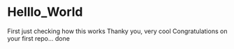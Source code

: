 # Helllo_World
First
just checking how this works
Thanky you, very cool
Congratulations on your first repo...
done
